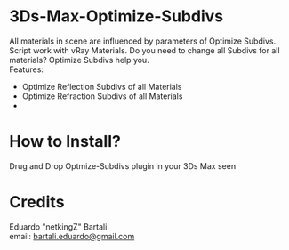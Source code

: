 # 3Ds-Max-Optimize-Subdivs
All materials in scene are influenced by parameters of Optimize Subdivs.
Script work with vRay Materials. 
Do you need to change all Subdivs for all materials? Optimize Subdivs help you.  
Features: 
- Optimize Reflection Subdivs of all Materials 
- Optimize Refraction Subdivs of all Materials
- 
# How to Install?

Drug and Drop Optmize-Subdivs plugin in your 3Ds Max seen

# Credits
Eduardo "netkingZ" Bartali</br>
email: bartali.eduardo@gmail.com

